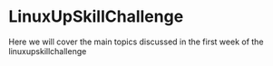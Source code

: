 # LinuxUpSkillChallenge
Here we will cover the main topics discussed in the first week of the linuxupskillchallenge
